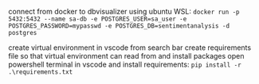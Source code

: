 connect from docker to dbvisualizer using ubuntu WSL:
`docker run -p 5432:5432 --name sa-db -e POSTGRES_USER=sa_user -e POSTGRES_PASSWORD=mypasswd -e POSTGRES_DB=sentimentanalysis -d postgres`

create virtual environment in vscode from search bar
create requirements file so that virtual environment can read from and install packages
open powershell terminal in vscode and install requirements:
`pip install -r .\requirements.txt`